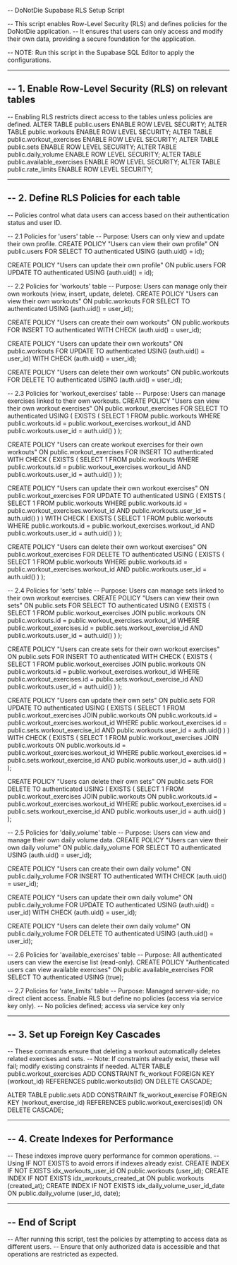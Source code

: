 -- DoNotDie Supabase RLS Setup Script

-- This script enables Row-Level Security (RLS) and defines policies for the DoNotDie application.
-- It ensures that users can only access and modify their own data, providing a secure foundation for the application.

-- NOTE: Run this script in the Supabase SQL Editor to apply the configurations.

------------------------------------------------------------------------
-- 1. Enable Row-Level Security (RLS) on relevant tables
------------------------------------------------------------------------

-- Enabling RLS restricts direct access to the tables unless policies are defined.
ALTER TABLE public.users ENABLE ROW LEVEL SECURITY;
ALTER TABLE public.workouts ENABLE ROW LEVEL SECURITY;
ALTER TABLE public.workout_exercises ENABLE ROW LEVEL SECURITY;
ALTER TABLE public.sets ENABLE ROW LEVEL SECURITY;
ALTER TABLE public.daily_volume ENABLE ROW LEVEL SECURITY;
ALTER TABLE public.available_exercises ENABLE ROW LEVEL SECURITY;
ALTER TABLE public.rate_limits ENABLE ROW LEVEL SECURITY;

------------------------------------------------------------------------
-- 2. Define RLS Policies for each table
------------------------------------------------------------------------

-- Policies control what data users can access based on their authentication status and user ID.

-- 2.1 Policies for 'users' table
-- Purpose: Users can only view and update their own profile.
CREATE POLICY "Users can view their own profile" ON public.users
FOR SELECT
TO authenticated
USING (auth.uid() = id);

CREATE POLICY "Users can update their own profile" ON public.users
FOR UPDATE
TO authenticated
USING (auth.uid() = id);

-- 2.2 Policies for 'workouts' table
-- Purpose: Users can manage only their own workouts (view, insert, update, delete).
CREATE POLICY "Users can view their own workouts" ON public.workouts
FOR SELECT
TO authenticated
USING (auth.uid() = user_id);

CREATE POLICY "Users can create their own workouts" ON public.workouts
FOR INSERT
TO authenticated
WITH CHECK (auth.uid() = user_id);

CREATE POLICY "Users can update their own workouts" ON public.workouts
FOR UPDATE
TO authenticated
USING (auth.uid() = user_id)
WITH CHECK (auth.uid() = user_id);

CREATE POLICY "Users can delete their own workouts" ON public.workouts
FOR DELETE
TO authenticated
USING (auth.uid() = user_id);

-- 2.3 Policies for 'workout_exercises' table
-- Purpose: Users can manage exercises linked to their own workouts.
CREATE POLICY "Users can view their own workout exercises" ON public.workout_exercises
FOR SELECT
TO authenticated
USING (
  EXISTS (
    SELECT 1 FROM public.workouts
    WHERE public.workouts.id = public.workout_exercises.workout_id
    AND public.workouts.user_id = auth.uid()
  )
);

CREATE POLICY "Users can create workout exercises for their own workouts" ON public.workout_exercises
FOR INSERT
TO authenticated
WITH CHECK (
  EXISTS (
    SELECT 1 FROM public.workouts
    WHERE public.workouts.id = public.workout_exercises.workout_id
    AND public.workouts.user_id = auth.uid()
  )
);

CREATE POLICY "Users can update their own workout exercises" ON public.workout_exercises
FOR UPDATE
TO authenticated
USING (
  EXISTS (
    SELECT 1 FROM public.workouts
    WHERE public.workouts.id = public.workout_exercises.workout_id
    AND public.workouts.user_id = auth.uid()
  )
)
WITH CHECK (
  EXISTS (
    SELECT 1 FROM public.workouts
    WHERE public.workouts.id = public.workout_exercises.workout_id
    AND public.workouts.user_id = auth.uid()
  )
);

CREATE POLICY "Users can delete their own workout exercises" ON public.workout_exercises
FOR DELETE
TO authenticated
USING (
  EXISTS (
    SELECT 1 FROM public.workouts
    WHERE public.workouts.id = public.workout_exercises.workout_id
    AND public.workouts.user_id = auth.uid()
  )
);

-- 2.4 Policies for 'sets' table
-- Purpose: Users can manage sets linked to their own workout exercises.
CREATE POLICY "Users can view their own sets" ON public.sets
FOR SELECT
TO authenticated
USING (
  EXISTS (
    SELECT 1 FROM public.workout_exercises
    JOIN public.workouts ON public.workouts.id = public.workout_exercises.workout_id
    WHERE public.workout_exercises.id = public.sets.workout_exercise_id
    AND public.workouts.user_id = auth.uid()
  )
);

CREATE POLICY "Users can create sets for their own workout exercises" ON public.sets
FOR INSERT
TO authenticated
WITH CHECK (
  EXISTS (
    SELECT 1 FROM public.workout_exercises
    JOIN public.workouts ON public.workouts.id = public.workout_exercises.workout_id
    WHERE public.workout_exercises.id = public.sets.workout_exercise_id
    AND public.workouts.user_id = auth.uid()
  )
);

CREATE POLICY "Users can update their own sets" ON public.sets
FOR UPDATE
TO authenticated
USING (
  EXISTS (
    SELECT 1 FROM public.workout_exercises
    JOIN public.workouts ON public.workouts.id = public.workout_exercises.workout_id
    WHERE public.workout_exercises.id = public.sets.workout_exercise_id
    AND public.workouts.user_id = auth.uid()
  )
)
WITH CHECK (
  EXISTS (
    SELECT 1 FROM public.workout_exercises
    JOIN public.workouts ON public.workouts.id = public.workout_exercises.workout_id
    WHERE public.workout_exercises.id = public.sets.workout_exercise_id
    AND public.workouts.user_id = auth.uid()
  )
);

CREATE POLICY "Users can delete their own sets" ON public.sets
FOR DELETE
TO authenticated
USING (
  EXISTS (
    SELECT 1 FROM public.workout_exercises
    JOIN public.workouts ON public.workouts.id = public.workout_exercises.workout_id
    WHERE public.workout_exercises.id = public.sets.workout_exercise_id
    AND public.workouts.user_id = auth.uid()
  )
);

-- 2.5 Policies for 'daily_volume' table
-- Purpose: Users can view and manage their own daily volume data.
CREATE POLICY "Users can view their own daily volume" ON public.daily_volume
FOR SELECT
TO authenticated
USING (auth.uid() = user_id);

CREATE POLICY "Users can create their own daily volume" ON public.daily_volume
FOR INSERT
TO authenticated
WITH CHECK (auth.uid() = user_id);

CREATE POLICY "Users can update their own daily volume" ON public.daily_volume
FOR UPDATE
TO authenticated
USING (auth.uid() = user_id)
WITH CHECK (auth.uid() = user_id);

CREATE POLICY "Users can delete their own daily volume" ON public.daily_volume
FOR DELETE
TO authenticated
USING (auth.uid() = user_id);

-- 2.6 Policies for 'available_exercises' table
-- Purpose: All authenticated users can view the exercise list (read-only).
CREATE POLICY "Authenticated users can view available exercises" ON public.available_exercises
FOR SELECT
TO authenticated
USING (true);

-- 2.7 Policies for 'rate_limits' table
-- Purpose: Managed server-side; no direct client access. Enable RLS but define no policies (access via service key only).
-- No policies defined; access via service key only

------------------------------------------------------------------------
-- 3. Set up Foreign Key Cascades
------------------------------------------------------------------------

-- These commands ensure that deleting a workout automatically deletes related exercises and sets.
-- Note: If constraints already exist, these will fail; modify existing constraints if needed.
ALTER TABLE public.workout_exercises
ADD CONSTRAINT fk_workout
FOREIGN KEY (workout_id)
REFERENCES public.workouts(id)
ON DELETE CASCADE;

ALTER TABLE public.sets
ADD CONSTRAINT fk_workout_exercise
FOREIGN KEY (workout_exercise_id)
REFERENCES public.workout_exercises(id)
ON DELETE CASCADE;

------------------------------------------------------------------------
-- 4. Create Indexes for Performance
------------------------------------------------------------------------

-- These indexes improve query performance for common operations.
-- Using IF NOT EXISTS to avoid errors if indexes already exist.
CREATE INDEX IF NOT EXISTS idx_workouts_user_id ON public.workouts (user_id);
CREATE INDEX IF NOT EXISTS idx_workouts_created_at ON public.workouts (created_at);
CREATE INDEX IF NOT EXISTS idx_daily_volume_user_id_date ON public.daily_volume (user_id, date);

------------------------------------------------------------------------
-- End of Script
------------------------------------------------------------------------

-- After running this script, test the policies by attempting to access data as different users.
-- Ensure that only authorized data is accessible and that operations are restricted as expected.